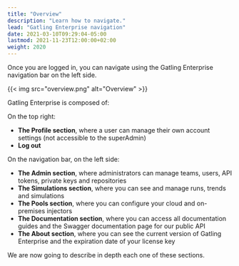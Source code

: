 ```yaml
---
title: "Overview"
description: "Learn how to navigate."
lead: "Gatling Enterprise navigation"
date: 2021-03-10T09:29:04-05:00
lastmod: 2021-11-23T12:00:00+02:00
weight: 2020
---
```


Once you are logged in, you can navigate using the Gatling Enterprise navigation bar on the left side.

{{< img src="overview.png" alt="Overview" >}}

Gatling Enterprise is composed of:

On the top right:
- **The Profile section**, where a user can manage their own account settings (not accessible to the superAdmin)
- **Log out**

On the navigation bar, on the left side:
- **The Admin section**, where administrators can manage teams, users, API tokens, private keys and repositories
- **The Simulations section**, where you can see and manage runs, trends and simulations
- **The Pools section**, where you can configure your cloud and on-premises injectors
- **The Documentation section**, where you can access all documentation guides and the Swagger documentation page for our public API
- **The About section**, where you can see the current version of Gatling Enterprise and the expiration date of your license key

We are now going to describe in depth each one of these sections.
